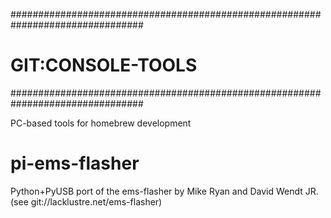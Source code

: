 ################################################################################
# GIT:CONSOLE-TOOLS                                                            #
################################################################################

PC-based tools for homebrew development

pi-ems-flasher
==============

Python+PyUSB port of the ems-flasher by Mike Ryan and David Wendt JR. 
 (see git://lacklustre.net/ems-flasher)
